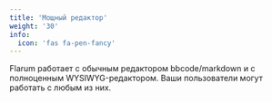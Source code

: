 ```yaml
---
title: 'Мощный редактор'
weight: '30'
info:
  icon: 'fas fa-pen-fancy'
---
```


Flarum работает с обычным редактором bbcode/markdown и с полноценным WYSIWYG-редактором. Ваши пользователи могут работать с любым из них.

<!--more-->
